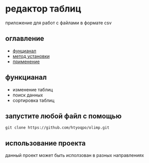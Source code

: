 # редактор таблиц
приложение для работ с файлами в формате csv

## оглавление
 - [фунцианал](#функианал)
 - [метод установки](#запустите)
 - [применение](#использование)

## функцианал
 - изменение таблиц
 - поиск данных
 - сортировка таблиц

## запустите любой файл с помощью
`git clone https://github.com/htyoqpo/olimp.git`

## использование проекта
данный проект может быть исползован в разных направлениях

